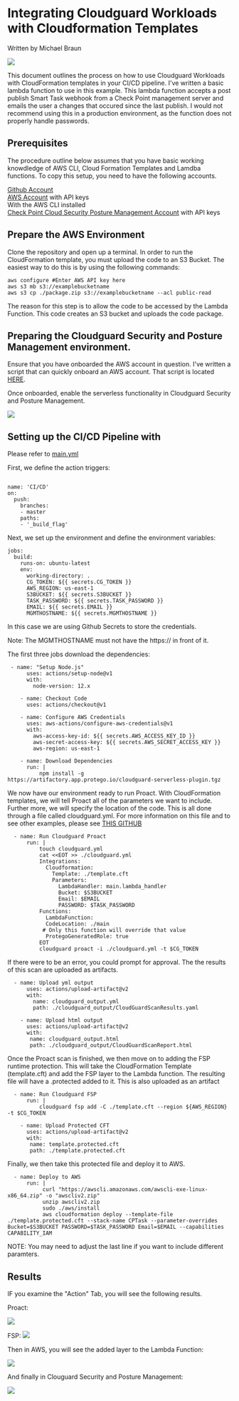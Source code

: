 # Integrating Cloudguard Workloads with Cloudformation Templates

Written by Michael Braun

<p align="left">
    <img src="https://img.shields.io/badge/Version-1.0.0-green" />
</p>    

This document outlines the process on how to use Cloudguard Workloads with CloudFormation templates in your CI/CD pipeline. I've written a basic lambda function to use in this example. This lambda function accepts a post publish Smart Task webhook from a Check Point management server and emails the user a changes that occured since the last publish. I would not recommend using this in a production environment, as the function does not properly handle passwords.

## Prerequisites

The procedure outline below assumes that you have basic working knowdledge of AWS CLI, Cloud Formation Templates and Lamdba functions. To copy this setup, you need to have the following accounts.

[Github Account](https://github.com) <br>
[AWS Account](https://aws.amazon.com) with API keys <br>
     With the AWS CLI installed <br>
[Check Point Cloud Security Posture Management Account](https://dome9.com/) with API keys<bt>
    
## Prepare the AWS Environment

Clone the repository and open up a terminal. In order to run the CloudFormation template, you must upload the code to an S3 Bucket.  The easiest way to do this is by using the following commands:

```
aws configure #Enter AWS API key here
aws s3 mb s3://examplebucketname
aws s3 cp ./package.zip s3://examplebucketname --acl public-read
```

The reason for this step is to allow the code to be accessed by the Lambda Function. This code creates an S3 bucket and uploads the code package.

## Preparing the Cloudguard Security and Posture Management environment.

Ensure that you have onboarded the AWS account in question. I've written a script that can quickly onboard an AWS account. That script is located [HERE](https://github.com/metalstormbass/dome9_awsonboardingv2). <br>

Once onboarded, enable the serverless functionality in Cloudguard Security and Posture Management.

![](images/cpsm.png)


## Setting up the CI/CD Pipeline with 

Please refer to  [main.yml](../.github/actions/main.yml)

First, we define the action triggers:

```
  
name: 'CI/CD'
on:
  push:
    branches:
    - master
    paths:
    - '_build_flag'
```

Next, we set up the environment and define the environment variables:
```
jobs:
  build: 
    runs-on: ubuntu-latest
    env:
      working-directory: .
      CG_TOKEN: ${{ secrets.CG_TOKEN }}
      AWS_REGION: us-east-1
      S3BUCKET: ${{ secrets.S3BUCKET }}
      TASK_PASSWORD: ${{ secrets.TASK_PASSWORD }}
      EMAIL: ${{ secrets.EMAIL }}
      MGMTHOSTNAME: ${{ secrets.MGMTHOSTNAME }}
```
In this case we are using Github Secrets to store the credentials. <br>

Note: The MGMTHOSTNAME must not have the https:// in front of it. <br>


The first three jobs download the dependencies:

```
 - name: "Setup Node.js"
      uses: actions/setup-node@v1
      with:
        node-version: 12.x

    - name: Checkout Code
      uses: actions/checkout@v1 
         
    - name: Configure AWS Credentials
      uses: aws-actions/configure-aws-credentials@v1
      with:
        aws-access-key-id: ${{ secrets.AWS_ACCESS_KEY_ID }}
        aws-secret-access-key: ${{ secrets.AWS_SECRET_ACCESS_KEY }}
        aws-region: us-east-1
    
    - name: Download Dependencies
      run: |
          npm install -g https://artifactory.app.protego.io/cloudguard-serverless-plugin.tgz
```

We now have our environment ready to run Proact. With CloudFormation templates, we will tell Proact all of the parameters we want to include. Further more, we will specify the location of the code. This is all done through a file called cloudguard.yml. For more information on this file and to see other examples, please see [THIS GITHUB](https://github.com/dome9/protego-examples/tree/master/proact) <br>

```
  - name: Run Cloudguard Proact
      run: |
          touch cloudguard.yml
          cat <<EOT >> ./cloudguard.yml
          Integrations:
            Cloudformation:
              Template: ./template.cft
              Parameters:
                LambdaHandler: main.lambda_handler
                Bucket: $S3BUCKET
                Email: $EMAIL
                PASSWORD: $TASK_PASSWORD
          Functions:
            LambdaFunction:
            CodeLocation: ./main
           # Only this function will override that value
            ProtegoGeneratedRole: true
          EOT
          cloudguard proact -i ./cloudguard.yml -t $CG_TOKEN 
```

If there were to be an error, you could prompt for approval. The the results of this scan are uploaded as artifacts.

```
  - name: Upload yml output
      uses: actions/upload-artifact@v2
      with:
        name: cloudguard_output.yml
        path: ./cloudguard_output/CloudGuardScanResults.yaml
   
    - name: Upload html output
      uses: actions/upload-artifact@v2
      with:
       name: cloudguard_output.html
       path: ./cloudguard_output/CloudGuardScanReport.html   
```

Once the Proact scan is finished, we then move on to adding the FSP runtime protection. This will take the CloudFormation Template (template.cft) and add the FSP layer to the Lambda function. The resulting file will have a .protected added to it. This is also uploaded as an artifact

```
  - name: Run Cloudguard FSP
      run: |
          cloudguard fsp add -C ./template.cft --region ${AWS_REGION} -t $CG_TOKEN
            
    - name: Upload Protected CFT
      uses: actions/upload-artifact@v2
      with:
       name: template.protected.cft
       path: ./template.protected.cft
```

Finally, we then take this protected file and deploy it to AWS.

```
  - name: Deploy to AWS
      run: |
           curl "https://awscli.amazonaws.com/awscli-exe-linux-x86_64.zip" -o "awscliv2.zip"
           unzip awscliv2.zip
           sudo ./aws/install 
           aws cloudformation deploy --template-file ./template.protected.cft --stack-name CPTask --parameter-overrides Bucket=$S3BUCKET PASSWORD=$TASK_PASSWORD Email=$EMAIL --capabilities CAPABILITY_IAM
```

NOTE: You may need to adjust the last line if you want to include different paramters. <br>

## Results

IF you examine the "Action" Tab, you will see the following results. 

Proact:

![](images/proact.png)

FSP:
![](images/fsp.png)


Then in AWS, you will see the added layer to the Lambda Function:

![](images/lambda.png)


And finally in Clouguard Security and Posture Management:

![](images/cspm.png)
